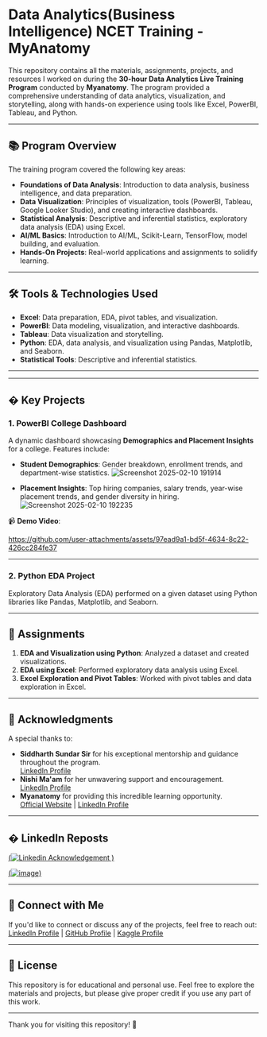 # Data Analytics(Business Intelligence) NCET Training - MyAnatomy

This repository contains all the materials, assignments, projects, and resources I worked on during the **30-hour Data Analytics Live Training Program** conducted by **Myanatomy**. The program provided a comprehensive understanding of data analytics, visualization, and storytelling, along with hands-on experience using tools like Excel, PowerBI, Tableau, and Python.

---

## 📚 **Program Overview**

The training program covered the following key areas:
- **Foundations of Data Analysis**: Introduction to data analysis, business intelligence, and data preparation.
- **Data Visualization**: Principles of visualization, tools (PowerBI, Tableau, Google Looker Studio), and creating interactive dashboards.
- **Statistical Analysis**: Descriptive and inferential statistics, exploratory data analysis (EDA) using Excel.
- **AI/ML Basics**: Introduction to AI/ML, Scikit-Learn, TensorFlow, model building, and evaluation.
- **Hands-On Projects**: Real-world applications and assignments to solidify learning.

---

## 🛠️ **Tools & Technologies Used**
- **Excel**: Data preparation, EDA, pivot tables, and visualization.
- **PowerBI**: Data modeling, visualization, and interactive dashboards.
- **Tableau**: Data visualization and storytelling.
- **Python**: EDA, data analysis, and visualization using Pandas, Matplotlib, and Seaborn.
- **Statistical Tools**: Descriptive and inferential statistics.

---

---

## � **Key Projects**

### 1. **PowerBI College Dashboard**
A dynamic dashboard showcasing **Demographics and Placement Insights** for a college. Features include:
- **Student Demographics**: Gender breakdown, enrollment trends, and department-wise statistics.
  ![Screenshot 2025-02-10 191914](https://github.com/user-attachments/assets/d1d73a39-26d3-4b5f-bfba-9feecb39075a)

- **Placement Insights**: Top hiring companies, salary trends, year-wise placement trends, and gender diversity in hiring.
  ![Screenshot 2025-02-10 192235](https://github.com/user-attachments/assets/eb692794-f529-4d68-b5d6-9d6de5ffae3e)


📹 **Demo Video**: 



https://github.com/user-attachments/assets/97ead9a1-bd5f-4634-8c22-426cc284fe37



---

### 2. **Python EDA Project**
Exploratory Data Analysis (EDA) performed on a given dataset using Python libraries like Pandas, Matplotlib, and Seaborn.

---

## 🎯 **Assignments**
1. **EDA and Visualization using Python**: Analyzed a dataset and created visualizations.
2. **EDA using Excel**: Performed exploratory data analysis using Excel.
3. **Excel Exploration and Pivot Tables**: Worked with pivot tables and data exploration in Excel.

---

## 🙏 **Acknowledgments**
A special thanks to:
- **Siddharth Sundar Sir** for his exceptional mentorship and guidance throughout the program.  
  [LinkedIn Profile](https://www.linkedin.com/in/siddharthsundar9/)  
- **Nishi Ma'am** for her unwavering support and encouragement.  
  [LinkedIn Profile](https://www.linkedin.com/in/nishi1711/)  
- **Myanatomy** for providing this incredible learning opportunity.  
  [Official Website](https://myanatomy.ai/) | [LinkedIn Profile](https://www.linkedin.com/company/myanatomy/)

---

## � **LinkedIn Reposts**

[(![Linkedin Acknowledgement](https://github.com/user-attachments/assets/7a480b1c-e6b0-41c4-b72d-bc9c762e3dbb)
)](https://www.linkedin.com/posts/myanatomy_successfully-completed-30-hour-data-analytics-activity-7295354519767379968-6N2r?utm_source=share&utm_medium=member_desktop&rcm=ACoAADc6cnsBxFzEwtnGfnWzXLlUxpi5ih5-QNc)

[(![image](https://github.com/user-attachments/assets/14153094-36b5-4fab-bca0-67da11a03414))](https://www.linkedin.com/posts/nishi1711_successfully-completed-30-hour-data-analytics-activity-7295289630155755521-D6X5?utm_source=share&utm_medium=member_desktop&rcm=ACoAADc6cnsBxFzEwtnGfnWzXLlUxpi5ih5-QNc)


---

## 🔗 **Connect with Me**
If you'd like to connect or discuss any of the projects, feel free to reach out:  
[LinkedIn Profile](https://www.linkedin.com/in/keshabkjha/) | [GitHub Profile](https://github.com/Keshabkjha) | [Kaggle Profile](https://www.kaggle.com/keshabkkumar)

---

## 📜 **License**
This repository is for educational and personal use. Feel free to explore the materials and projects, but please give proper credit if you use any part of this work.

---

Thank you for visiting this repository! 🚀
